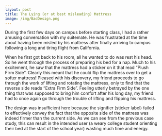 ```yaml
---
layout: post
title: The Lying (or at best misleading) Mattress
image: /img/BadDesign.png
---
```


During the first few days on campus before starting class, I had a rather amusing conversation with my suitemate. He was frustrated at the time about having been misled by his mattress after finally arriving to campus following a long and tiring flight from California. 

When he first got back to his room, all he wanted to do was rest his head. So he went through the process of preparing his bed for a nap. Much to his excitement, he saw that the mattress had a sticker on it that read “Plush Firm Side”. Clearly this meant that he could flip the mattress over to get a softer mattress! Pleased with his discovery, my friend proceeds to go through the work of lifting and rotating the mattress, only to find that the reverse side reads “Extra Firm Side”. Feeling utterly betrayed by the one thing that was supposed to bring him comfort after his long day, my friend had to once again go through the trouble of lifting and flipping his mattress.

The design was insufficient here because the signifier (sticker label) failed to effectively convey the fact that the opposite side of the mattress was indeed firmer than the current side. As we can see from the previous case study, this can result in the intended user (a weary college student orienting their bed at the start of the school year) wasting much time and energy.
